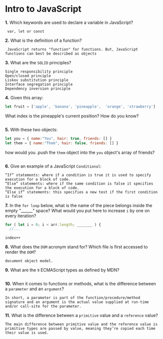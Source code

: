 # Intro to JavaScript

**1.** Which keywords are used to declare a variable in JavaScript?
<!-- enter you answer in the space below -->
```
 var, let or const
```
**2.** What is the definition of a function?
<!-- enter you answer in the space below -->
```
 JavaScript returns "function" for functions. But, JavaScript functions can best be described as objects
```
**3.** What are the `SOLID` principles?
<!-- enter you answer in the space below -->
```
Single responsibility principle
Open/closed principle 
Liskov substitution principle 
Interface segregation principle 
Dependency inversion principle 

```
**4.** Given this array: 
```js
let fruit = ['apple', 'banana', 'pineapple',  'orange', 'strawberry']
``` 
What index is the pineapple's current position? How do you know?
<!-- enter you answer in the space below -->
```

```
**5.** With these two objects: 
```js
let you = { name:"You", hair: true, friends: [] }
let them = { name:"Them", hair: false, friends: [] }
```
how would you .push the `them` object into the `you` object's array of friends?
<!-- enter you answer in the space below -->
```

```

**6.** Give an example of a JavaScript `Conditional`:
<!-- enter you answer in the space below -->
```
“If” statements: where if a condition is true it is used to specify execution for a block of code.
“Else” statements: where if the same condition is false it specifies the execution for a block of code.
“Else if” statements: this specifies a new test if the first condition is false

```
**7.** In the `for loop` below, what is the name of the piece belongs inside the empty "______" space? What would you put here to increase `i` by one on every iteration?
```js
for ( let i = 0; i < arr.length; _______ ) {
  //...
```
<!-- enter you answer in the space below -->
```
index++
```
**8.** What does the `DOM` acronym stand for? Which file is first accessed to render the `DOM`?
<!-- enter you answer in the space below -->
```
document object model. 
```

**9.** What are the `9` ECMAScript types as defined by MDN?
<!-- enter you answer in the space below -->
```

```
**10.** When it comes to functions or methods, what is the difference between a `parameter` and an `argument`?
<!-- enter you answer in the space below -->
```
In short, a parameter is part of the function/procedure/method signature and an argument is the actual value supplied at run-time and/or call-site for the parameter.
```
**11.** What is the difference between a `primitive` value and a `reference` value?
<!-- enter you answer in the space below -->
```
The main difference between primitive value and the reference value is primitive types are passed by value, meaning they’re copied each time their value is used.
```